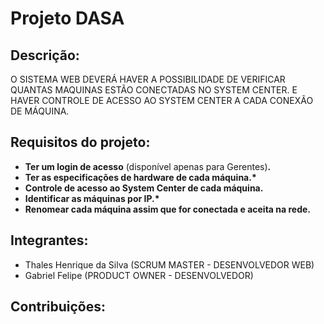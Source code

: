 # Projeto DASA

## Descrição:
O SISTEMA WEB DEVERÁ HAVER A POSSIBILIDADE DE VERIFICAR QUANTAS MAQUINAS ESTÃO CONECTADAS NO SYSTEM CENTER.
E HAVER CONTROLE DE ACESSO AO SYSTEM CENTER A CADA CONEXÃO DE MÁQUINA.

## Requisitos do projeto: 
- <strong>Ter um login de acesso</strong> (disponível apenas para Gerentes)<strong>.</strong>
- <strong>Ter as especificações de hardware de cada máquina.*</strong>
- <strong>Controle de acesso ao System Center de cada máquina.</strong>
- <strong>Identificar as máquinas por IP.*</strong>
- <strong>Renomear cada máquina assim que for conectada e aceita na rede.</strong>

## Integrantes:
- Thales Henrique da Silva (SCRUM MASTER - DESENVOLVEDOR WEB)
- Gabriel Felipe (PRODUCT OWNER - DESENVOLVEDOR)

## Contribuições:
